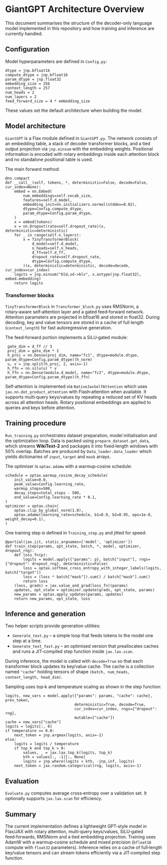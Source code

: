 # GiantGPT Architecture Overview

This document summarises the structure of the decoder-only language model implemented in this repository and how training and inference are currently handled.

## Configuration

Model hyperparameters are defined in `Config.py`:

```
dtype = jnp.bfloat16
compute_dtype = jnp.bfloat16
param_dtype = jnp.float32
embedding_size = 256
context_length = 257
num_heads = 2
num_layers = 2
feed_forward_size = 4 * embedding_size
```

These values set the default architecture when building the model.

## Model architecture

`GiantGPT` is a Flax module defined in `GiantGPT.py`. The network consists of an embedding table, a stack of decoder transformer blocks, and a tied output projection via `jnp.einsum` with the embedding weights. Positional information is encoded with rotary embeddings inside each attention block and no standalone positional table is used.

The main forward method:

```
@nn.compact
def __call__(self, tokens, *, deterministic=False, decode=False, cur_index=None):
    embed = nn.Embed(
        num_embeddings=self.vocab_size,
        features=self.d_model,
        embedding_init=nn.initializers.normal(stddev=0.02),
        dtype=Config.compute_dtype,
        param_dtype=Config.param_dtype,
    )
    x = embed(tokens)
    x = nn.Dropout(rate=self.dropout_rate)(x, deterministic=deterministic)
    for _ in range(self.n_layers):
        x = TinyTransformerBlock(
            d_model=self.d_model,
            n_heads=self.n_heads,
            d_ff=self.d_ff,
            dropout_rate=self.dropout_rate,
            dtype=Config.compute_dtype,
        )(x, deterministic=deterministic, decode=decode, cur_index=cur_index)
    logits = jnp.einsum("bld,vd->blv", x.astype(jnp.float32), embed.embedding)
    return logits
```

### Transformer blocks

`TinyTransformerBlock` in `Transformer_block.py` uses RMSNorm, a rotary‑aware self‑attention layer and a gated feed‑forward network. Attention parameters are projected in bfloat16 and stored in float32. During decoding, key and value tensors are stored in a cache of full length (`context_length`) for fast autoregressive generation.

The feed‑forward portion implements a SiLU‑gated module:

```
 gate_dim = d_ff // 3
 proj_dim = gate_dim * 2
 h_proj = nn.Dense(proj_dim, name="fc1", dtype=module.dtype, param_dtype=Config.param_dtype)(h_norm)
 u, v = jnp.split(h_proj, 2, axis=-1)
 h_ffn = nn.silu(u) * v
 h_ffn = nn.Dense(module.d_model, name="fc2", dtype=module.dtype, param_dtype=Config.param_dtype)(h_ffn)
```

Self‑attention is implemented via `NativeJaxSelfAttention` which uses `jax.nn.dot_product_attention` with Flash‑attention when available. It supports multi‑query keys/values by repeating a reduced set of KV heads across all attention heads. Rotary positional embeddings are applied to queries and keys before attention.

## Training procedure

`Run_training.py` orchestrates dataset preparation, model initialisation and the optimization loop. Data is packed using `prepare_dataset.get_data`, which streams **WikiText‑2** and packages it into fixed‑length windows with 50% overlap. Batches are produced by `Data_loader.data_loader` which yields dictionaries of `input`, `target` and `mask` arrays.

The optimiser is `optax.adamw` with a warmup‑cosine schedule:

```
schedule = optax.warmup_cosine_decay_schedule(
    init_value=0.0,
    peak_value=Config.learning_rate,
    warmup_steps=500,
    decay_steps=total_steps - 500,
    end_value=Config.learning_rate * 0.1,
)
optimizer = optax.chain(
    optax.clip_by_global_norm(1.0),
    optax.adamw(learning_rate=schedule, b1=0.9, b2=0.95, eps=1e-8, weight_decay=0.1),
)
```

One training step is defined in `Training_step.py` and jitted for speed:

```
@partial(jax.jit, static_argnames=['model', 'optimizer'])
def train_step(params, opt_state, batch, *, model, optimizer, dropout_rng):
    def loss_fn(p):
        logits = model.apply({"params": p}, batch["input"], rngs={"dropout": dropout_rng}, deterministic=False)
        loss = optax.softmax_cross_entropy_with_integer_labels(logits, batch["target"])
        loss = (loss * batch["mask"]).sum() / batch["mask"].sum()
        return loss
    (loss, grads) = jax.value_and_grad(loss_fn)(params)
    updates, opt_state = optimizer.update(grads, opt_state, params)
    new_params = optax.apply_updates(params, updates)
    return new_params, opt_state, loss
```

## Inference and generation

Two helper scripts provide generation utilities:

* `Generate_text.py` – a simple loop that feeds tokens to the model one step at a time.
* `Generate_text_fast.py` – an optimised version that preallocates caches and runs a JIT‑compiled step function inside `jax.lax.scan`.

During inference, the model is called with `decode=True` so that each transformer block updates its key/value cache. The cache is a collection named `"cache"` holding tensors of shape `(batch, num_heads, context_length, head_dim)`.

Sampling uses top‑k and temperature scaling as shown in the step function:

```
logits, new_vars = model.apply({"params": params, "cache": cache}, prev_token,
                               deterministic=True, decode=True,
                               cur_index=cur_index, rngs={"dropout": rng},
                               mutable=["cache"])
cache = new_vars["cache"]
logits = logits[:, 0]
if temperature == 0.0:
    next_token = jnp.argmax(logits, axis=-1)
else:
    logits = logits / temperature
    if top_k and top_k > 0:
        values, _ = jax.lax.top_k(logits, top_k)
        kth = values[:, -1][:, None]
        logits = jnp.where(logits < kth, -jnp.inf, logits)
    next_token = jax.random.categorical(rng, logits, axis=-1)
```

## Evaluation

`Evaluate.py` computes average cross‑entropy over a validation set. It optionally supports `jax.lax.scan` for efficiency.

## Summary

The current implementation defines a lightweight GPT‑style model in Flax/JAX with rotary attention, multi‑query keys/values, SiLU‑gated feed‑forwards, RMSNorm and a tied embedding projection. Training uses AdamW with a warmup‑cosine schedule and mixed precision (`bfloat16` compute with `float32` parameters). Inference relies on a cache of full‑length key/value tensors and can stream tokens efficiently via a JIT‑compiled step function.
